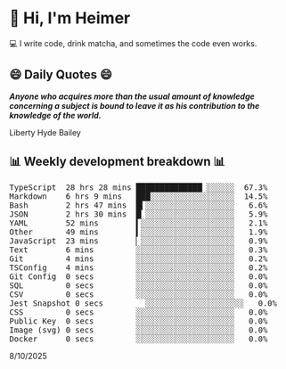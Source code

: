 # 👋 Hi, I'm Heimer

💻 I write code, drink matcha, and sometimes the code even works.

## 😄 Daily Quotes 😄

_**Anyone who acquires more than the usual amount of knowledge concerning a subject is bound to leave it as his contribution to the knowledge of the world.**_

Liberty Hyde Bailey



## 📊 Weekly development breakdown 📊

<pre>TypeScript  28 hrs 28 mins ██████████████▏░░░░░░  67.3%
Markdown    6 hrs 9 mins   ███░░░░░░░░░░░░░░░░░░  14.5%
Bash        2 hrs 47 mins  █▍░░░░░░░░░░░░░░░░░░░   6.6%
JSON        2 hrs 30 mins  █▏░░░░░░░░░░░░░░░░░░░   5.9%
YAML        52 mins        ▍░░░░░░░░░░░░░░░░░░░░   2.1%
Other       49 mins        ▍░░░░░░░░░░░░░░░░░░░░   1.9%
JavaScript  23 mins        ▏░░░░░░░░░░░░░░░░░░░░   0.9%
Text        6 mins         ░░░░░░░░░░░░░░░░░░░░░   0.3%
Git         4 mins         ░░░░░░░░░░░░░░░░░░░░░   0.2%
TSConfig    4 mins         ░░░░░░░░░░░░░░░░░░░░░   0.2%
Git Config  0 secs         ░░░░░░░░░░░░░░░░░░░░░   0.0%
SQL         0 secs         ░░░░░░░░░░░░░░░░░░░░░   0.0%
CSV         0 secs         ░░░░░░░░░░░░░░░░░░░░░   0.0%
Jest Snapshot 0 secs         ░░░░░░░░░░░░░░░░░░░░░   0.0%
CSS         0 secs         ░░░░░░░░░░░░░░░░░░░░░   0.0%
Public Key  0 secs         ░░░░░░░░░░░░░░░░░░░░░   0.0%
Image (svg) 0 secs         ░░░░░░░░░░░░░░░░░░░░░   0.0%
Docker      0 secs         ░░░░░░░░░░░░░░░░░░░░░   0.0%</pre>

8/10/2025